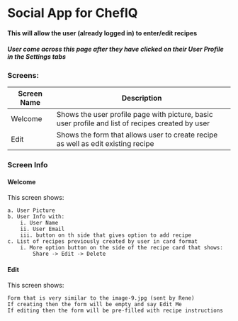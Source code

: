 # Social App for ChefIQ
#### This will allow the user (already logged in) to enter/edit recipes

##### User come across this page after they have clicked on their User Profile in the Settings tabs

### Screens:

| Screen Name     | Description |
| ---      | ---       |
| Welcome | Shows the user profile page with picture, basic user profile and list of recipes created by user |
| Edit | Shows the form that allows user to create recipe as well as edit existing recipe |

### Screen Info

#### Welcome

This screen shows:

    a. User Picture
    b. User Info with:
        i. User Name
        ii. User Email
        iii. button on th side that gives option to add recipe
    c. List of recipes previously created by user in card format
        i. More option button on the side of the recipe card that shows:
            Share -> Edit -> Delete

#### Edit

This screen shows:

    Form that is very similar to the image-9.jpg (sent by Rene)
    If creating then the form will be empty and say Edit Me
    If editing then the form will be pre-filled with recipe instructions

